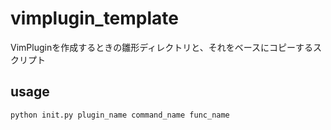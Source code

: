 vimplugin_template
==================
VimPluginを作成するときの雛形ディレクトリと、それをベースにコピーするスクリプト

usage
-----
`python init.py plugin_name command_name func_name`
